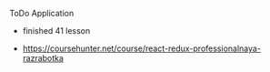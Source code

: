 ToDo Application

- finished 41 lesson

- https://coursehunter.net/course/react-redux-professionalnaya-razrabotka